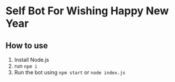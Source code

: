# Self Bot For Wishing Happy New Year

## How to use

1. Install Node.js
2. run `npm i`
3. Run the bot using `npm start` or `node index.js`
